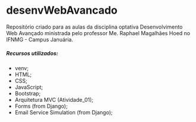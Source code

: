 # desenvWebAvancado
Repositório criado para as aulas da disciplina optativa Desenvolvimento Web Avançado ministrada pelo professor Me. Raphael Magalhães Hoed no IFNMG - Campus Januária.


##### Recursos utilizados:
  - venv;
  - HTML;
  - CSS;
  - JavaScript;
  - Bootstrap;
  - Arquitetura MVC (Atividade_01);
  - Forms (from Django);
  - Email Service Simulation (from Django);
